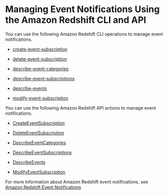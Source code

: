 # Managing Event Notifications Using the Amazon Redshift CLI and API<a name="manage-event-notifications-api-cli"></a>

You can use the following Amazon Redshift CLI operations to manage event notifications\.

+ [create\-event\-subscription](http://docs.aws.amazon.com/cli/latest/reference/redshift/create-event-subscription.html)

+ [delete\-event\-subscription](http://docs.aws.amazon.com/cli/latest/reference/redshift/delete-event-subscription.html)

+ [describe\-event\-categories](http://docs.aws.amazon.com/cli/latest/reference/redshift/describe-event-categories.html)

+ [describe\-event\-subscriptions](http://docs.aws.amazon.com/cli/latest/reference/redshift/describe-event-subscriptions.html)

+ [describe\-events](http://docs.aws.amazon.com/cli/latest/reference/redshift/describe-events.html)

+ [modify\-event\-subscription](http://docs.aws.amazon.com/cli/latest/reference/redshift/modify-event-subscription.html)

 You can use the following Amazon Redshift API actions to manage event notifications\.

+ [CreateEventSubscription](http://docs.aws.amazon.com/redshift/latest/APIReference/API_CreateEventSubscription.html)

+ [DeleteEventSubscription](http://docs.aws.amazon.com/redshift/latest/APIReference/API_DeleteEventSubscription.html)

+ [DescribeEventCategories](http://docs.aws.amazon.com/redshift/latest/APIReference/API_DescribeEventCategories.html)

+ [DescribeEventSubscriptions](http://docs.aws.amazon.com/redshift/latest/APIReference/API_DescribeEventSubscriptions.html)

+ [DescribeEvents](http://docs.aws.amazon.com/redshift/latest/APIReference/API_DescribeEvents.html)

+ [ModifyEventSubscription](http://docs.aws.amazon.com/redshift/latest/APIReference/API_ModifyEventSubscription.html)

For more information about Amazon Redshift event notifications, see [Amazon Redshift Event Notifications](working-with-event-notifications.md)